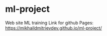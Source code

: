 # ml-project
Web site ML training
Link for github Pages: https://mikhaildmitrievdev.github.io/ml-project/
